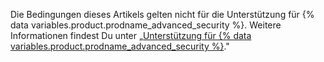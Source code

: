 Die Bedingungen dieses Artikels gelten nicht für die Unterstützung für {% data variables.product.prodname_advanced_security %}. Weitere Informationen findest Du unter „[Unterstützung für {% data variables.product.prodname_advanced_security %}](/enterprise/admin/enterprise-support/about-support-for-advanced-security)."
